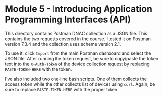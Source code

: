 # Module 5 - Introducing Application Programming Interfaces (API)
This directory contains Postman DNAC collection as a JSON file.
This contains the two requests covered in the course. I tested it
on Postman version 7.3.4 and the collection uses scheme version 2.1.

To use it, click `Import` from the main Postman dashboard and select
the JSON file. After running the token request, be sure to copy/paste
the token text into the `X-Auth-Token` of the device collection
request by replacing `PASTE-TOKEN-HERE` with the token.

I've also included two one-line bash scripts. One of them collects the
access token while the other collects list of devices using `curl`. Again,
be sure to replace `PASTE-TOKEN-HERE` with the proper token.

